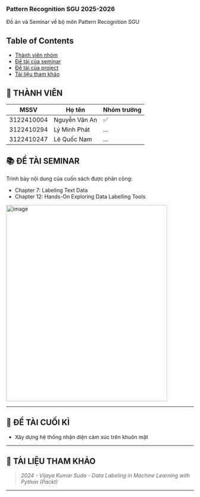 ### Pattern Recognition SGU 2025-2026
Đồ án và Seminar về bộ môn Pattern Recognition SGU

## Table of Contents
* [Thành viên nhóm](#-thành-viên)
* [Đề tài của seminar](#-đề-tài-seminar)
* [Đề tài của project](#-đề-tài-cuối-kì)
* [Tài liệu tham khảo](#-tài-liệu-tham-khảo)

## 👥 THÀNH VIÊN
| MSSV | Họ tên | Nhóm trưởng |
|------|-----------------|------|
| 3122410004 |  Nguyễn Văn An  | ✅ |
| 3122410294 |  Lý Minh Phát  | ... |
| 3122410247 |  Lê Quốc Nam  | ... |

## 📚 ĐỀ TÀI SEMINAR
Trình bày nội dung của cuốn sách được phân công:
- Chapter 7: Labeling Text Data  
- Chapter 12: Hands-On Exploring Data Labelling Tools  
<img width="432" height="526" alt="image" src="https://github.com/user-attachments/assets/8b533387-e4a3-450d-8503-bd4194e5f7d7" />



---

## 🎯 ĐỀ TÀI CUỐI KÌ
- Xây dựng hệ thống nhận diện cảm xúc trên khuôn mặt
---
## 📖 TÀI LIỆU THAM KHẢO
> *2024 - Vijaya Kumar Suda - Data Labeling in Machine Learning with Python (Packt)*  

---
